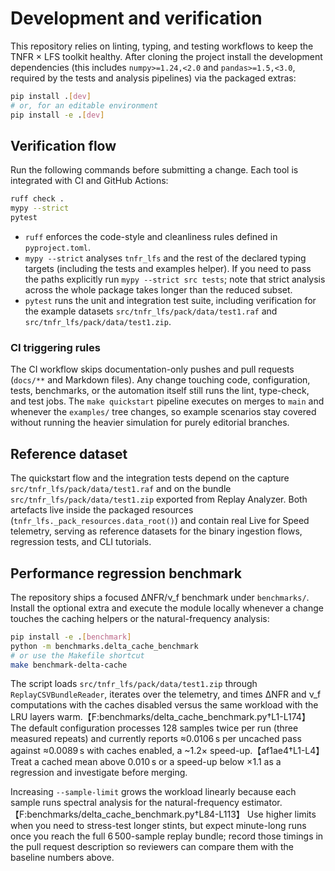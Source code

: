 # Development and verification

This repository relies on linting, typing, and testing workflows to keep the TNFR × LFS toolkit healthy. After cloning the project install the development dependencies (this includes `numpy>=1.24,<2.0` and `pandas>=1.5,<3.0`, required by the tests and analysis pipelines) via the packaged extras:

```bash
pip install .[dev]
# or, for an editable environment
pip install -e .[dev]
```

## Verification flow

Run the following commands before submitting a change. Each tool is integrated with CI and GitHub Actions:

```bash
ruff check .
mypy --strict
pytest
```

- `ruff` enforces the code-style and cleanliness rules defined in `pyproject.toml`.
- `mypy --strict` analyses `tnfr_lfs` and the rest of the declared typing targets (including the tests and examples helper). If you need to pass the paths explicitly run `mypy --strict src tests`; note that strict analysis across the whole package takes longer than the reduced subset.
- `pytest` runs the unit and integration test suite, including verification for the example datasets `src/tnfr_lfs/pack/data/test1.raf` and `src/tnfr_lfs/pack/data/test1.zip`.

### CI triggering rules

The CI workflow skips documentation-only pushes and pull requests (`docs/**` and Markdown files). Any
change touching code, configuration, tests, benchmarks, or the automation itself still runs the lint,
type-check, and test jobs. The `make quickstart` pipeline executes on merges to `main` and whenever the
`examples/` tree changes, so example scenarios stay covered without running the heavier simulation for
purely editorial branches.

## Reference dataset

The quickstart flow and the integration tests depend on the capture `src/tnfr_lfs/pack/data/test1.raf` and on the bundle `src/tnfr_lfs/pack/data/test1.zip` exported from Replay Analyzer. Both artefacts live inside the packaged resources (`tnfr_lfs._pack_resources.data_root()`) and contain real Live for Speed telemetry, serving as reference datasets for the binary ingestion flows, regression tests, and CLI tutorials.

## Performance regression benchmark

The repository ships a focused ΔNFR/ν_f benchmark under `benchmarks/`. Install the optional
extra and execute the module locally whenever a change touches the caching helpers or the
natural-frequency analysis:

```bash
pip install -e .[benchmark]
python -m benchmarks.delta_cache_benchmark
# or use the Makefile shortcut
make benchmark-delta-cache
```

The script loads `src/tnfr_lfs/pack/data/test1.zip` through `ReplayCSVBundleReader`, iterates over the telemetry,
and times ΔNFR and ν_f computations with the caches disabled versus the same workload with the
LRU layers warm.【F:benchmarks/delta_cache_benchmark.py†L1-L174】 The default configuration processes
128 samples twice per run (three measured repeats) and currently reports ≈0.0106 s per uncached pass
against ≈0.0089 s with caches enabled, a ~1.2× speed-up.【af1ae4†L1-L4】 Treat a cached mean above
0.010 s or a speed-up below ×1.1 as a regression and investigate before merging.

Increasing `--sample-limit` grows the workload linearly because each sample runs spectral analysis
for the natural-frequency estimator.【F:benchmarks/delta_cache_benchmark.py†L84-L113】 Use higher limits
when you need to stress-test longer stints, but expect minute-long runs once you reach the full
6 500-sample replay bundle; record those timings in the pull request description so reviewers can
compare them with the baseline numbers above.
